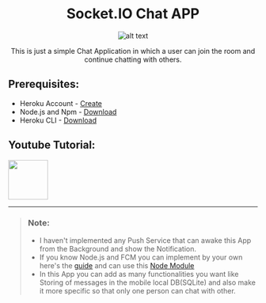 <h1 align="center">Socket.IO Chat APP</h1>

<p align="center"><img src="https://user-images.githubusercontent.com/30223933/52688634-3fd74200-2f7d-11e9-8280-d5a713125460.jpg" alt="alt text"></p>

<p align="center">This is just a simple Chat Application in which a user can join the room and continue chatting with others.  </p>

## Prerequisites:
- Heroku Account - [Create](https://www.heroku.com/)
- Node.js and Npm - [Download](https://nodejs.org/en/download/)
- Heroku CLI - [Download](https://devcenter.heroku.com/articles/heroku-cli)
    
## Youtube Tutorial:
<p><a href="https://youtu.be/gCj9Egt3yUI" rel="nofollow">
    <img alt="" src="http://www.stickpng.com/assets/images/580b57fcd9996e24bc43c545.png" height="80" style="max-width:100%;">
</a></p>   

***
> ### Note:
> - I haven't implemented any Push Service that can awake this App from the Background and show the Notification.
> - If you know Node.js and FCM you can implement by your own here's the [guide](https://www.techotopia.com/index.php/Sending_Firebase_Cloud_Messages_from_a_Node.js_Server) and can use this [Node Module](https://www.npmjs.com/package/fcm-node)
> - In this App you can add as many functionalities you want like Storing of messages in the mobile local DB(SQLite) and also make it more specific so that only one person can chat with other.
